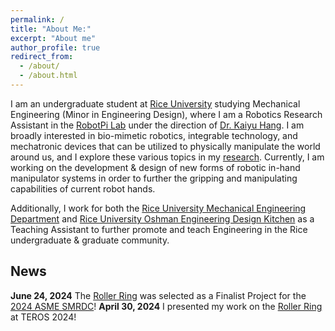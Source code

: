 ```yaml
---
permalink: /
title: "About Me:"
excerpt: "About me"
author_profile: true
redirect_from: 
  - /about/
  - /about.html
---
```


I am an undergraduate student at [Rice University](https://www.rice.edu/) studying Mechanical Engineering (Minor in Engineering Design), where I am a Robotics Research Assistant in the [RobotPi Lab](https://robotpilab.github.io/) under the direction of [Dr. Kaiyu Hang](https://hangkaiyu.github.io/). I am broadly interested in bio-mimetic robotics, integrable technology, and mechatronic devices that can be utilized to physically manipulate the world around us, and I explore these various topics in my [research](https://webbhayden.com/portfolio/). Currently, I am working on the development & design of new forms of robotic in-hand manipulator systems in order to further the gripping and manipulating capabilities of current robot hands.

Additionally, I work for both the [Rice University Mechanical Engineering Department](https://mech.rice.edu/) and [Rice University Oshman Engineering Design Kitchen](https://oedk.rice.edu/) as a Teaching Assistant to further promote and teach Engineering in the Rice undergraduate & graduate community.

## News
**June 24, 2024** The [Roller Ring](https://webbhayden.com/publication/2024-03-19-wearable-roller-rings) was selected as a Finalist Project for the [2024 ASME SMRDC](https://sites.google.com/site/asmemrc/design-competition-showcase/about)!
**April 30, 2024** I presented my work on the [Roller Ring](https://webbhayden.com/publication/2024-03-19-wearable-roller-rings) at TEROS 2024!